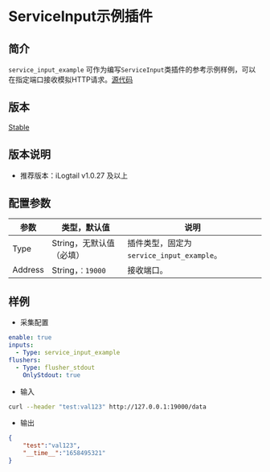 # ServiceInput示例插件

## 简介

`service_input_example` 可作为编写`ServiceInput`类插件的参考示例样例，可以在指定端口接收模拟HTTP请求。[源代码](https://github.com/alibaba/loongcollector/blob/main/plugins/input/example/service_example.go)

## 版本

[Stable](../../stability-level.md)

## 版本说明

* 推荐版本：iLogtail v1.0.27 及以上

## 配置参数

| 参数 | 类型，默认值 | 说明 |
| - | - | - |
| Type | String，无默认值（必填） | 插件类型，固定为`service_input_example`。 |
| Address | String，`：19000` | 接收端口。 |

## 样例

* 采集配置

```yaml
enable: true
inputs:
  - Type: service_input_example
flushers:
  - Type: flusher_stdout
    OnlyStdout: true  
```

* 输入

```bash
curl --header "test:val123" http://127.0.0.1:19000/data
```

* 输出

```json
{
    "test":"val123",
    "__time__":"1658495321"
}
```
